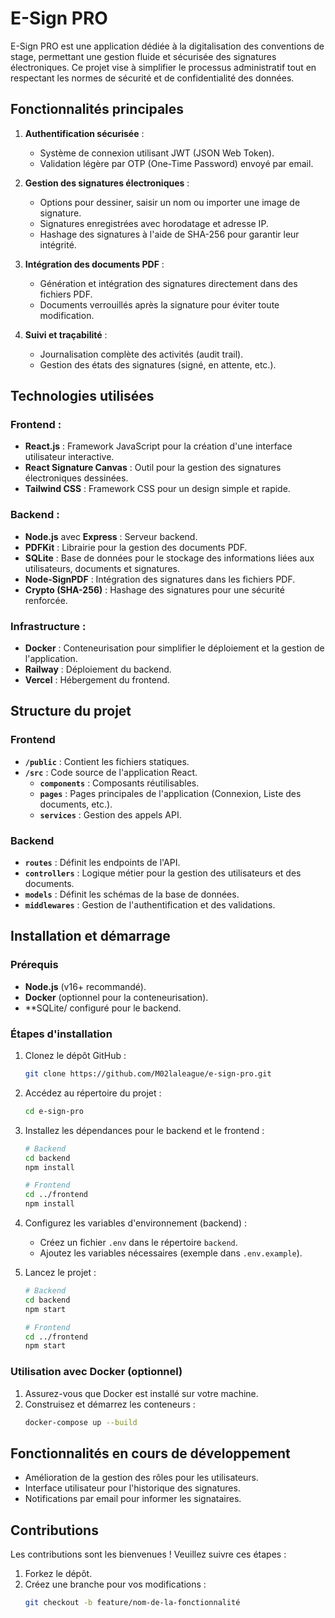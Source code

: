 # E-Sign PRO

E-Sign PRO est une application dédiée à la digitalisation des conventions de stage, permettant une gestion fluide et sécurisée des signatures électroniques. Ce projet vise à simplifier le processus administratif tout en respectant les normes de sécurité et de confidentialité des données.

## Fonctionnalités principales

1. **Authentification sécurisée** :
   - Système de connexion utilisant JWT (JSON Web Token).
   - Validation légère par OTP (One-Time Password) envoyé par email.

2. **Gestion des signatures électroniques** :
   - Options pour dessiner, saisir un nom ou importer une image de signature.
   - Signatures enregistrées avec horodatage et adresse IP.
   - Hashage des signatures à l'aide de SHA-256 pour garantir leur intégrité.

3. **Intégration des documents PDF** :
   - Génération et intégration des signatures directement dans des fichiers PDF.
   - Documents verrouillés après la signature pour éviter toute modification.

4. **Suivi et traçabilité** :
   - Journalisation complète des activités (audit trail).
   - Gestion des états des signatures (signé, en attente, etc.).

## Technologies utilisées

### Frontend :
- **React.js** : Framework JavaScript pour la création d'une interface utilisateur interactive.
- **React Signature Canvas** : Outil pour la gestion des signatures électroniques dessinées.
- **Tailwind CSS** : Framework CSS pour un design simple et rapide.

### Backend :
- **Node.js** avec **Express** : Serveur backend.
- **PDFKit** : Librairie pour la gestion des documents PDF.
- **SQLite** : Base de données pour le stockage des informations liées aux utilisateurs, documents et signatures.
- **Node-SignPDF** : Intégration des signatures dans les fichiers PDF.
- **Crypto (SHA-256)** : Hashage des signatures pour une sécurité renforcée.

### Infrastructure :
- **Docker** : Conteneurisation pour simplifier le déploiement et la gestion de l'application.
- **Railway** : Déploiement du backend.
- **Vercel** : Hébergement du frontend.

## Structure du projet

### Frontend
- **`/public`** : Contient les fichiers statiques.
- **`/src`** : Code source de l'application React.
  - **`components`** : Composants réutilisables.
  - **`pages`** : Pages principales de l'application (Connexion, Liste des documents, etc.).
  - **`services`** : Gestion des appels API.

### Backend
- **`routes`** : Définit les endpoints de l'API.
- **`controllers`** : Logique métier pour la gestion des utilisateurs et des documents.
- **`models`** : Définit les schémas de la base de données.
- **`middlewares`** : Gestion de l'authentification et des validations.

## Installation et démarrage

### Prérequis
- **Node.js** (v16+ recommandé).
- **Docker** (optionnel pour la conteneurisation).
- **SQLite/ configuré pour le backend.

### Étapes d'installation

1. Clonez le dépôt GitHub :
   ```bash
   git clone https://github.com/M02laleague/e-sign-pro.git
   ```
2. Accédez au répertoire du projet :
   ```bash
   cd e-sign-pro
   ```
3. Installez les dépendances pour le backend et le frontend :
   ```bash
   # Backend
   cd backend
   npm install

   # Frontend
   cd ../frontend
   npm install
   ```
4. Configurez les variables d'environnement (backend) :
   - Créez un fichier `.env` dans le répertoire `backend`.
   - Ajoutez les variables nécessaires (exemple dans `.env.example`).

5. Lancez le projet :
   ```bash
   # Backend
   cd backend
   npm start

   # Frontend
   cd ../frontend
   npm start
   ```

### Utilisation avec Docker (optionnel)
1. Assurez-vous que Docker est installé sur votre machine.
2. Construisez et démarrez les conteneurs :
   ```bash
   docker-compose up --build
   ```

## Fonctionnalités en cours de développement

- Amélioration de la gestion des rôles pour les utilisateurs.
- Interface utilisateur pour l'historique des signatures.
- Notifications par email pour informer les signataires.

## Contributions
Les contributions sont les bienvenues ! Veuillez suivre ces étapes :
1. Forkez le dépôt.
2. Créez une branche pour vos modifications :
   ```bash
   git checkout -b feature/nom-de-la-fonctionnalité
   ```
